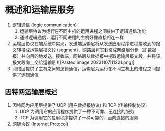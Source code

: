 # 概述和运输层服务
1. 逻辑通信 (logic communication)：
	1. 运输层协议为运行在不同主机的运用进程之间提供了逻辑通信功能
	2. 通过逻辑通信，运行不同进程的主机好像直接相连一样
2. 运输层协议在端系统中实现，发送端运输层将从发送应用程序进程接收到的报文转换成运输层报文段 (segment)，网路层将其封装成网络层分组（即数据报）并向目的地发送，接收端，网络层从数据报中提取运输层报文段，并将该报文段向上交给运输层 ![[Pasted image 20231107111221.png]]
3. 网络层提供了主机之间的逻辑通信，运输层为运行在不同主机上的进程之间提供了逻辑通信
## 因特网运输层概述
1. 因特网为应用层提供了 UDP (用户数据报协议) 和 TCP (传输控制协议)
	1. UDP 为调用它的应用程序提供了一种不可靠、无连接的服务
	2. TCP 为调用它的应用程序提供了一种可靠的、面向连接的服务
2. 网际协议 (Internet Protocol)